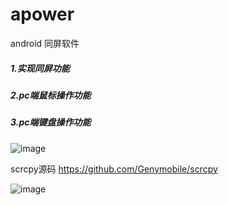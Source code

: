 # apower
android 同屏软件

##### 1.实现同屏功能

##### 2.pc端鼠标操作功能

##### 3.pc端键盘操作功能

![image](https://file.zousiliang.com/qt_one_dog_0001.png)

 scrcpy源码  https://github.com/Genymobile/scrcpy

![image](https://file.zousiliang.com/scrcpy_source_001.png)


